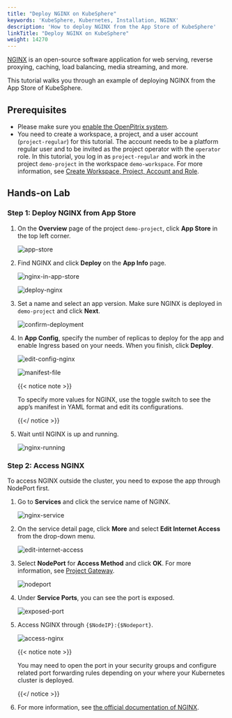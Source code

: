 ```yaml
---
title: "Deploy NGINX on KubeSphere"
keywords: 'KubeSphere, Kubernetes, Installation, NGINX'
description: 'How to deploy NGINX from the App Store of KubeSphere'
linkTitle: "Deploy NGINX on KubeSphere"
weight: 14270
---
```


[NGINX](https://www.nginx.com/) is an open-source software application for web serving, reverse proxying, caching, load balancing, media streaming, and more.

This tutorial walks you through an example of deploying NGINX from the App Store of KubeSphere.

## Prerequisites

- Please make sure you [enable the OpenPitrix system](../../../pluggable-components/app-store/).
- You need to create a workspace, a project, and a user account (`project-regular`) for this tutorial. The account needs to be a platform regular user and to be invited as the project operator with the `operator` role. In this tutorial, you log in as `project-regular` and work in the project `demo-project` in the workspace `demo-workspace`. For more information, see [Create Workspace, Project, Account and Role](../../../quick-start/create-workspace-and-project/).

## Hands-on Lab

### Step 1: Deploy NGINX from App Store

1. On the **Overview** page of the project `demo-project`, click **App Store** in the top left corner.

   ![app-store](/images/docs/appstore/built-in-apps/nginx-app/app-store.jpg)

2. Find NGINX and click **Deploy** on the **App Info** page.

   ![nginx-in-app-store](/images/docs/appstore/built-in-apps/nginx-app/nginx-in-app-store.jpg)

   ![deploy-nginx](/images/docs/appstore/built-in-apps/nginx-app/deploy-nginx.jpg)

3. Set a name and select an app version. Make sure NGINX is deployed in `demo-project` and click **Next**.

   ![confirm-deployment](/images/docs/appstore/built-in-apps/nginx-app/confirm-deployment.jpg)

4. In **App Config**, specify the number of replicas to deploy for the app and enable Ingress based on your needs. When you finish, click **Deploy**.

   ![edit-config-nginx](/images/docs/appstore/built-in-apps/nginx-app/edit-config-nginx.jpg)

   ![manifest-file](/images/docs/appstore/built-in-apps/nginx-app/manifest-file.jpg)

   {{< notice note >}}

   To specify more values for NGINX, use the toggle switch to see the app’s manifest in YAML format and edit its configurations. 

   {{</ notice >}}

5. Wait until NGINX is up and running.

   ![nginx-running](/images/docs/appstore/built-in-apps/nginx-app/nginx-running.jpg)

### Step 2: Access NGINX

To access NGINX outside the cluster, you need to expose the app through NodePort first.

1. Go to **Services** and click the service name of NGINX.

   ![nginx-service](/images/docs/appstore/built-in-apps/nginx-app/nginx-service.jpg)

2. On the service detail page, click **More** and select **Edit Internet Access** from the drop-down menu.

   ![edit-internet-access](/images/docs/appstore/built-in-apps/nginx-app/edit-internet-access.jpg)

3. Select **NodePort** for **Access Method** and click **OK**. For more information, see [Project Gateway](../../../project-administration/project-gateway/).

   ![nodeport](/images/docs/appstore/built-in-apps/nginx-app/nodeport.jpg)

4. Under **Service Ports**, you can see the port is exposed.

   ![exposed-port](/images/docs/appstore/built-in-apps/nginx-app/exposed-port.jpg)

5. Access NGINX through `{$NodeIP}:{$Nodeport}`.

   ![access-nginx](/images/docs/appstore/built-in-apps/nginx-app/access-nginx.jpg)

   {{< notice note >}}

   You may need to open the port in your security groups and configure related port forwarding rules depending on your where your Kubernetes cluster is deployed.

   {{</ notice >}} 

6. For more information, see [the official documentation of NGINX](https://docs.nginx.com/?_ga=2.48327718.1445131049.1605510038-1186152749.1605510038).
